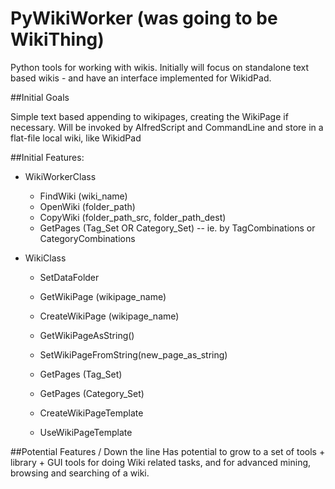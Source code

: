 
PyWikiWorker (was going to be WikiThing)
===============================

Python tools for working with wikis. Initially will focus on standalone text based wikis - and have an interface implemented for WikidPad.

##Initial Goals

Simple text based appending to wikipages, creating the WikiPage if necessary.
Will be invoked by AlfredScript and CommandLine and store in a flat-file local wiki, like WikidPad

##Initial Features:
 
  * WikiWorkerClass
    * FindWiki (wiki_name)
    * OpenWiki (folder_path)
    * CopyWiki (folder_path_src, folder_path_dest)
    * GetPages (Tag_Set OR Category_Set) -- ie. by TagCombinations or CategoryCombinations
 
 * WikiClass
	 * SetDataFolder
	 * GetWikiPage (wikipage_name)
	 * CreateWikiPage (wikipage_name)
	 * GetWikiPageAsString()
	 * SetWikiPageFromString(new_page_as_string)
	 * GetPages (Tag_Set)
	 * GetPages (Category_Set)

	 * CreateWikiPageTemplate
	 * UseWikiPageTemplate
 
##Potential Features / Down the line
Has potential to grow to a set of tools + library + GUI tools for doing Wiki related tasks, and for advanced mining, browsing and searching of a wiki.
